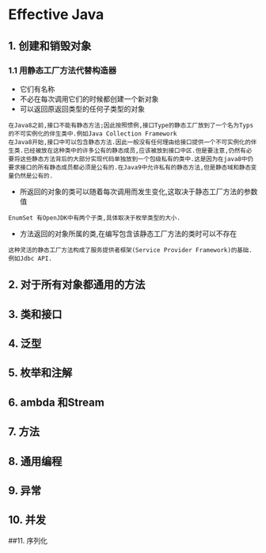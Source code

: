 # Effective Java 

## 1. 创建和销毁对象

### 1.1 用静态工厂方法代替构造器

* 它们有名称
* 不必在每次调用它们的时候都创建一个新对象
* 可以返回原返回类型的任何子类型的对象

```
在Java8之前,接口不能有静态方法;因此按照惯例,接口Type的静态工厂放到了一个名为Typs的不可实例化的伴生类中.例如Java Collection Framework
在Java8开始,接口中可以包含静态方法.因此一般没有任何理由给接口提供一个不可实例化的伴生类.已经被放在这种类中的许多公有的静态成员,应该被放到接口中区.但是要注意,仍然有必要将这些静态方法背后的大部分实现代码单独放到一个包级私有的类中.这是因为在java8中仍要求接口的所有静态成员都必须是公有的.在Java9中允许私有的静态方法,但是静态域和静态变量仍然是公有的.
```

* 所返回的对象的类可以随着每次调用而发生变化,这取决于静态工厂方法的参数值

```
EnumSet 有OpenJDK中有两个子类,具体取决于枚举类型的大小.
```

* 方法返回的对象所属的类,在编写包含该静态工厂方法的类时可以不存在

```
这种灵活的静态工厂方法构成了服务提供者框架(Service Provider Framework)的基础.例如Jdbc API.
```



## 2. 对于所有对象都通用的方法



## 3. 类和接口



## 4. 泛型



## 5. 枚举和注解



## 6. ambda 和Stream



## 7. 方法



## 8. 通用编程



## 9. 异常



## 10. 并发



##11. 序列化